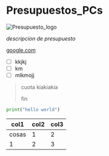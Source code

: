 # Presupuestos_PCs

![Presupuesto_logo](https://www.crucial.es/content/dam/crucial/dram-products/desktop/ddr5/images/install/crucial-ddr5-desktop-motherboard-hand-non-blue-image.psd.transform/small-jpg/img.jpg)

*descripcion de presupuesto*

[google.com](https://www.google.com)

* [ ] kkjkj
* [ ] km
* [ ] mlkmojj

> cuota kiakiakia
>
> fin

```python
print("hello world")
```


| col1  | col2 | col3 |
| ------- | ------ | ------ |
| cosas | 1    | 2    |
| 1     | 2    | 3    |
